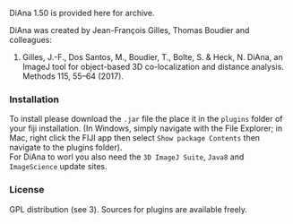 DiAna 1.50 is provided here for archive.

DiAna was created by Jean-François Gilles, Thomas Boudier and colleagues:
1. Gilles, J.-F., Dos Santos, M., Boudier, T., Bolte, S. & Heck, N. DiAna, an ImageJ tool for object-based 3D co-localization and distance analysis. Methods 115, 55–64 (2017).

### Installation
To install please download the `.jar` file the place it in the `plugins` folder of your fiji installation. (In Windows, simply navigate with the File Explorer; in Mac, right click the FIJI app then select `Show package Contents` then navigate to the plugins folder).  
For DiAna to worl you also need the `3D ImageJ Suite`, `Java8` and `ImageScience` update sites.

### License

GPL distribution (see 3). Sources for plugins are available freely.